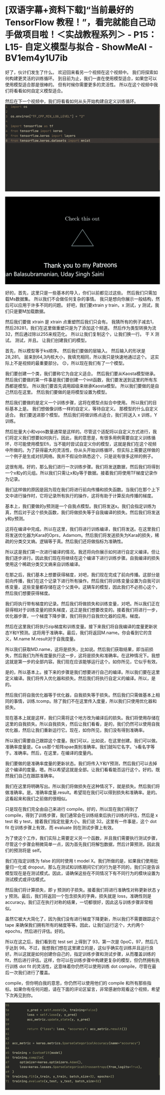 # [双语字幕+资料下载]“当前最好的 TensorFlow 教程！”，看完就能自己动手做项目啦！＜实战教程系列＞ - P15：L15- 自定义模型与拟合 - ShowMeAI - BV1em4y1U7ib

好了，伙计们发生了什么。 欢迎回来看另一个视频在这个视频中。 我们将探索如何构建更灵活的训练循环。 到目前为止，我们一直在使用模型适合，如果您可以使用模型适合那是很棒的。 但有时候你需要更多的灵活性。 所以在这个视频中我们将看看如何自定义模型适合。

然后在下一个视频中，我们将看看如何从头开始构建自定义训练循环。 ![](img/a08532ac4d7c10fff24b74debc5b0588_1.png)

![](img/a08532ac4d7c10fff24b74debc5b0588_2.png)

好的，首先，这里只是一些基本的导入，你们以前都见过这些。 然后我们只需加载Ms数据集。 所以我们不会做任何复杂的事情。 我只是想向你展示一般结构，然后可以应用于许多不同的问题。 好吧，我们要xtrain y train，x 测试，y 测试，我们只是要M加载数据。

然后我们要做 xtrain 是 xtrain 点重塑然后我们只会有。 我猜所有的例子减去1，然后28281，我们在这里做重塑只是为了添加这个频道。 然后作为类型转换为流32，然后通过除以255来规范化。 所以让我们复制这个，让我们换一行。 干 X 测试。 测试，并且。 让我们创建我们的模型。

首先，所以模型等于ks顺序。 然后我们要做的层输入。 然后输入的形状是28,281。 层来到64,3内核大小，我填充相同，所以我只是快速地通过这个。 这实际上不是视频的最重要部分。 😔，所以现在我们有了一个模型。

我们要创建一个类，我们要称它为自定义适合。 然后我们要从Kaosta模型继承。 然后我们要做的第一件事是我们要创建一个init函数，我们要发送到这里的所有东西都是模型。 所以我们要首先调用超级来继承Kaosta模型。 所以我们要做的是自己然后在这里。 然后我们要做的是将模型设置为模型。

然后我们要做的是定义一个训练步骤，这将在模型点拟合中使用。 所以我们的目标基本上是。 我们想做像训练一样的自定义，等待自定义。 那模型的什么自定义适合。 我们要送进那个模型。 然后我们将做训练点适合，我们将送入 x 训练，Y 训练。

然后批量大小和vpos数量通常是这样的。尽管这个适配将以自定义方式进行，我们将定义我们想要如何执行。因此，我的意思是，有很多用例需要自定义训练循环，尽可能使用模型Efi，当不能时尝试自定义你的模型，这就是我们在这个视频中所做的。为了获得最大的灵活性，你从头开始训练循环，但实际上需要这样做的一个例子是生成对抗网络。我并不假设你熟悉这个，只是说有很多这样的例子。

这很有用。好的，那么我们进行一次训练步骤。我们将发送数据，然后我们将得到一个x和y的元组。所以我们只需让x和y等于数据。接着我们将使用TF梯度记录作为记录。

我们这样做的原因是因为现在我们将进行前向传播和损失函数。当我们在那个上下文中进行操作时，它将记录所有执行的操作，这将有助于计算反向传播的梯度。

基本上，我们要做的y预测是一个自我点模型。我们将发送x。我们会指定训练为真，然后对于这个损失函数，我们将做损失等于自我编译的损失。然后我们将发送y和y预测。

这将在编译中完成。所以在这里，我们将进行训练编译，我们将发送。在这里我们将发送优化器为Kara的Oprs，Adamom。然后我们将发送损失为Kara的损失，稀疏的分类交叉熵。逻辑等于真。然后我们还将做指标为准确性。

所以这是我们第一次进行编译的情况。我还将向你展示如何进行自定义编译。但让我们逐步进行。因此我们现在将继续在这个编译下进行训练步骤。自我编译的损失使用这个稀疏分类交叉熵来自训练编译。

在那之后，我们基本上想要获得梯度，对吧，我们现在完成了前向传播。这部分是前向传播，我们在这个记录下进行所有操作。然后我们将训练变量设置为自我可训练变量，这些变量都存储在这个父类中。这辆车的模型，因此我们不必担心这个，然后我们想要获得梯度。

我们将执行带有梯度的记录。然后我们将做损失和训练变量，对吧。所以我们正在获得相对于训练变量的损失梯度，这正是我们想要改变的。接着我们将进行一步，优化器步骤，一个梯度下降步骤，我们将执行自我优化器的应用。梯度。

然后在这里我们将执行zip梯度和训练变量。接下来我们将自我编译的度量更新状态Y和Y预测。这将用于准确率。最后，我们将返回M.name。你会看到它的含义，M.name M.result对于自我度量。

所以我们获取MD.name，这将是损失，比如说。然后我们获取结果，即当前损失，然后我们为所有度量执行这一步，这将是损失和准确率。在这种情况下。我想这就是第一步的全部内容。我们现在应该能够运行这个。如你所见，它似乎有效。

是的，所以基本上。接下来的步骤是我们想要进行自己的编译。所以我们要在这里定义编译。我们将传入优化器和损失。然后我们将执行自定义的编译。所以，是的。

然后我们将自我优化器等于优化器，自我损失等于损失。然后我们只需做基本上相同的事情，训练.tcomp。除了我们不在这里传入度量，所以我们只使用优化器和损失。

现在基本上就是这样，我们只需将这个地方改为编译后的损失。我们将使用存储在这里的自我损失。所以自我损失，然后让我们看看，是的，我们仍然可以使用自我优化器，然后让我们重新运行它。现在，如你所见，我们没有得到准确率。

所以我们需要自己跟踪这个度量。我们可以，比如说，在这里创建。我们可以做。准确率度量是。Ca us那个矩阵spae类别准确率。我们就叫它名字。's看名字等于。准确率。然后，在这里，在编译的度量内。

我们要做的是准确率度量的更新状态。我们将传入Y和Y预测，然后我们可以去掉这个编译的度量。嗯。所以希望这就是全部。让我们看看能否运行这个。好的。既然我们自己在跟踪准确率。

我们在这里将明确写出。所以我们将做损失在这种情况下，就是损失。然后我们将做准确率。是。准确率度量.result。希望现在我们可以得到损失和准确率。是的。这看起来和我们之前做的很相似。

只是现在我们完全由自己来进行 compile。好的，所以现在我们得到了 compile，得到了训练步骤，我们通常会在训练结束后执行训练的评估，然后是 x test 和 y test，接着我们指定批量大小。我们说 32。这里有一件事是，这个 dot fit 在训练步骤上有效，而 evaluate 则在测试步骤上有效。

为了使这个工作，我们实际上需要定义另一个函数，并且我们需要执行测试步骤，尽管这个步骤会稍微简单一点，因为首先我们将解包数据，然后计算预测，因此我们的预测将是 self。

我们在指定训练为 false 的同时使用 t model X。我们所做的是，如果我们使用批量归一化或 dropout，那么在测试和训练期间它们的行为是不同的，我们只是告诉模型现在是在测试模式。因此，请确保这些在不同情况下有不同行为的模块设置为测试模式或评估模式。

然后我们将计算损失，即 y 预测的子损失。接着我们将进行准确性对称更新状态 y y 预测。最后，我们将返回一个包含损失的字典，损失就是 loss，准确性则是 accuracy。我们正在执行对称的结果，一切都很好，因此这与训练步骤非常相似。

虽然它被大大简化了，因为我们没有进行梯度下降更新，所以我们不需要跟踪这个 tape 来确保我们拥有所有的梯度等等。因此，让我们运行这个，大约两个 epochs，然后进行评估。好的。

所以在这之后，我们看到在 test set 上得到了 93，第一次是 0poC，97，然后几乎达到 98。不过，我想我们想在这里建立的是，这似乎确实在训练并且运行良好。所以这就是如何创建你自己的，指定训练步骤和测试步骤，从而覆盖训练的 fit，然后进行评估。这样，你可以在训练步骤中构建更复杂的模型，但仍然拥有执行训练 dot fit 的灵活性，这意味着你仍然可以使用训练 dot compile，尽管在最后一次我们进行了覆盖。

compile，但你明白我的意思，你仍然可以使用他们的 compile 和所有那些指标。如果你有任何问题，请在下面的评论区留言，非常感谢你观看这个视频，希望下次再见到你。

![](img/a08532ac4d7c10fff24b74debc5b0588_4.png)

